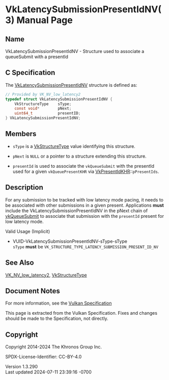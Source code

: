 # VkLatencySubmissionPresentIdNV(3) Manual Page

## Name

VkLatencySubmissionPresentIdNV - Structure used to associate a
queueSubmit with a presentId



## <a href="#_c_specification" class="anchor"></a>C Specification

The
[VkLatencySubmissionPresentIdNV](https://registry.khronos.org/vulkan/specs/1.3-extensions/man/html/VkLatencySubmissionPresentIdNV.html)
structure is defined as:

``` c
// Provided by VK_NV_low_latency2
typedef struct VkLatencySubmissionPresentIdNV {
    VkStructureType    sType;
    const void*        pNext;
    uint64_t           presentID;
} VkLatencySubmissionPresentIdNV;
```

## <a href="#_members" class="anchor"></a>Members

- `sType` is a [VkStructureType](https://registry.khronos.org/vulkan/specs/1.3-extensions/man/html/VkStructureType.html) value identifying
  this structure.

- `pNext` is `NULL` or a pointer to a structure extending this
  structure.

- `presentId` is used to associate the `vkQueueSubmit` with the
  presentId used for a given `vkQueuePresentKHR` via
  [VkPresentIdKHR](https://registry.khronos.org/vulkan/specs/1.3-extensions/man/html/VkPresentIdKHR.html)::`pPresentIds`.

## <a href="#_description" class="anchor"></a>Description

For any submission to be tracked with low latency mode pacing, it needs
to be associated with other submissions in a given present. Applications
**must** include the VkLatencySubmissionPresentIdNV in the pNext chain
of [vkQueueSubmit](https://registry.khronos.org/vulkan/specs/1.3-extensions/man/html/vkQueueSubmit.html) to associate that submission with
the `presentId` present for low latency mode.

Valid Usage (Implicit)

- <a href="#VUID-VkLatencySubmissionPresentIdNV-sType-sType"
  id="VUID-VkLatencySubmissionPresentIdNV-sType-sType"></a>
  VUID-VkLatencySubmissionPresentIdNV-sType-sType  
  `sType` **must** be
  `VK_STRUCTURE_TYPE_LATENCY_SUBMISSION_PRESENT_ID_NV`

## <a href="#_see_also" class="anchor"></a>See Also

[VK_NV_low_latency2](https://registry.khronos.org/vulkan/specs/1.3-extensions/man/html/VK_NV_low_latency2.html),
[VkStructureType](https://registry.khronos.org/vulkan/specs/1.3-extensions/man/html/VkStructureType.html)

## <a href="#_document_notes" class="anchor"></a>Document Notes

For more information, see the <a
href="https://registry.khronos.org/vulkan/specs/1.3-extensions/html/vkspec.html#VkLatencySubmissionPresentIdNV"
target="_blank" rel="noopener">Vulkan Specification</a>

This page is extracted from the Vulkan Specification. Fixes and changes
should be made to the Specification, not directly.

## <a href="#_copyright" class="anchor"></a>Copyright

Copyright 2014-2024 The Khronos Group Inc.

SPDX-License-Identifier: CC-BY-4.0

Version 1.3.290  
Last updated 2024-07-11 23:39:16 -0700
